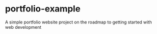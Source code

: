 # portfolio-example
A simple portfolio website project on the roadmap to getting started with web development
